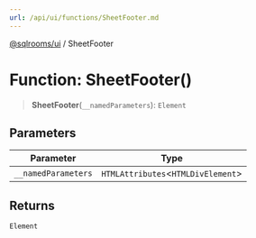```yaml
---
url: /api/ui/functions/SheetFooter.md
---
```

[@sqlrooms/ui](../index.md) / SheetFooter

# Function: SheetFooter()

> **SheetFooter**(`__namedParameters`): `Element`

## Parameters

| Parameter | Type |
| ------ | ------ |
| `__namedParameters` | `HTMLAttributes`<`HTMLDivElement`> |

## Returns

`Element`
